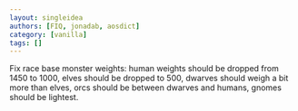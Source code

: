 ```yaml
---
layout: singleidea
authors: [FIQ, jonadab, aosdict]
category: [vanilla]
tags: []
---
```

Fix race base monster weights: human weights should be dropped from 1450 to 1000, elves should be dropped to 500, dwarves should weigh a bit more than elves, orcs should be between dwarves and humans, gnomes should be lightest.
